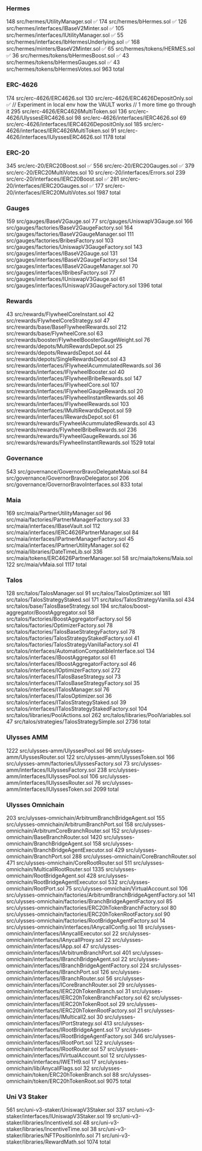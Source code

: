 
### Hermes
 148 src/hermes/UtilityManager.sol ✅
 174 src/hermes/bHermes.sol ✅
 126 src/hermes/interfaces/IBaseV2Minter.sol ✅
 105 src/hermes/interfaces/IUtilityManager.sol ✅
  55 src/hermes/interfaces/IbHermesUnderlying.sol ✅
 168 src/hermes/minters/BaseV2Minter.sol ✅
  65 src/hermes/tokens/HERMES.sol ✅
  36 src/hermes/tokens/bHermesBoost.sol ✅
  43 src/hermes/tokens/bHermesGauges.sol ✅
  43 src/hermes/tokens/bHermesVotes.sol
 963 total

### ERC-4626
 174 src/erc-4626/ERC4626.sol
 130 src/erc-4626/ERC4626DepositOnly.sol ✅ // Experiment in local env how the VAULT works // 1 more time go through it
 295 src/erc-4626/ERC4626MultiToken.sol
 136 src/erc-4626/UlyssesERC4626.sol
  98 src/erc-4626/interfaces/IERC4626.sol
  69 src/erc-4626/interfaces/IERC4626DepositOnly.sol
 185 src/erc-4626/interfaces/IERC4626MultiToken.sol
  91 src/erc-4626/interfaces/IUlyssesERC4626.sol
1178 total

### ERC-20
 345 src/erc-20/ERC20Boost.sol ✅
 556 src/erc-20/ERC20Gauges.sol ✅
 379 src/erc-20/ERC20MultiVotes.sol
  10 src/erc-20/interfaces/Errors.sol
 239 src/erc-20/interfaces/IERC20Boost.sol ✅
 281 src/erc-20/interfaces/IERC20Gauges.sol ✅
 177 src/erc-20/interfaces/IERC20MultiVotes.sol
1987 total

### Gauges
 159 src/gauges/BaseV2Gauge.sol
  77 src/gauges/UniswapV3Gauge.sol
 166 src/gauges/factories/BaseV2GaugeFactory.sol
 164 src/gauges/factories/BaseV2GaugeManager.sol
 111 src/gauges/factories/BribesFactory.sol
 103 src/gauges/factories/UniswapV3GaugeFactory.sol
 143 src/gauges/interfaces/IBaseV2Gauge.sol
 131 src/gauges/interfaces/IBaseV2GaugeFactory.sol
 134 src/gauges/interfaces/IBaseV2GaugeManager.sol
  70 src/gauges/interfaces/IBribesFactory.sol
  77 src/gauges/interfaces/IUniswapV3Gauge.sol
  61 src/gauges/interfaces/IUniswapV3GaugeFactory.sol
1396 total

### Rewards
  43 src/rewards/FlywheelCoreInstant.sol
  42 src/rewards/FlywheelCoreStrategy.sol
  47 src/rewards/base/BaseFlywheelRewards.sol
 212 src/rewards/base/FlywheelCore.sol
  63 src/rewards/booster/FlywheelBoosterGaugeWeight.sol
  76 src/rewards/depots/MultiRewardsDepot.sol
  25 src/rewards/depots/RewardsDepot.sol
  44 src/rewards/depots/SingleRewardsDepot.sol
  43 src/rewards/interfaces/IFlywheelAcummulatedRewards.sol
  36 src/rewards/interfaces/IFlywheelBooster.sol
  40 src/rewards/interfaces/IFlywheelBribeRewards.sol
 147 src/rewards/interfaces/IFlywheelCore.sol
 107 src/rewards/interfaces/IFlywheelGaugeRewards.sol
  20 src/rewards/interfaces/IFlywheelInstantRewards.sol
  46 src/rewards/interfaces/IFlywheelRewards.sol
 103 src/rewards/interfaces/IMultiRewardsDepot.sol
  59 src/rewards/interfaces/IRewardsDepot.sol
  61 src/rewards/rewards/FlywheelAcummulatedRewards.sol
  43 src/rewards/rewards/FlywheelBribeRewards.sol
 236 src/rewards/rewards/FlywheelGaugeRewards.sol
  36 src/rewards/rewards/FlywheelInstantRewards.sol
1529 total

### Governance
 543 src/governance/GovernorBravoDelegateMaia.sol
  84 src/governance/GovernorBravoDelegator.sol
 206 src/governance/GovernorBravoInterfaces.sol
 833 total

### Maia
 169 src/maia/PartnerUtilityManager.sol
  96 src/maia/factories/PartnerManagerFactory.sol
  33 src/maia/interfaces/IBaseVault.sol
 112 src/maia/interfaces/IERC4626PartnerManager.sol
  84 src/maia/interfaces/IPartnerManagerFactory.sol
  45 src/maia/interfaces/IPartnerUtilityManager.sol
  62 src/maia/libraries/DateTimeLib.sol
 336 src/maia/tokens/ERC4626PartnerManager.sol
  58 src/maia/tokens/Maia.sol
 122 src/maia/vMaia.sol
1117 total

### Talos
 128 src/talos/TalosManager.sol
  91 src/talos/TalosOptimizer.sol
 181 src/talos/TalosStrategyStaked.sol
 171 src/talos/TalosStrategyVanilla.sol
 434 src/talos/base/TalosBaseStrategy.sol
 194 src/talos/boost-aggregator/BoostAggregator.sol
  58 src/talos/factories/BoostAggregatorFactory.sol
  56 src/talos/factories/OptimizerFactory.sol
  78 src/talos/factories/TalosBaseStrategyFactory.sol
  78 src/talos/factories/TalosStrategyStakedFactory.sol
  41 src/talos/factories/TalosStrategyVanillaFactory.sol
  41 src/talos/interfaces/AutomationCompatibleInterface.sol
 134 src/talos/interfaces/IBoostAggregator.sol
  61 src/talos/interfaces/IBoostAggregatorFactory.sol
  46 src/talos/interfaces/IOptimizerFactory.sol
 272 src/talos/interfaces/ITalosBaseStrategy.sol
  73 src/talos/interfaces/ITalosBaseStrategyFactory.sol
  35 src/talos/interfaces/ITalosManager.sol
  76 src/talos/interfaces/ITalosOptimizer.sol
  36 src/talos/interfaces/ITalosStrategyStaked.sol
  39 src/talos/interfaces/ITalosStrategyStakedFactory.sol
 104 src/talos/libraries/PoolActions.sol
 262 src/talos/libraries/PoolVariables.sol
  47 src/talos/strategies/TalosStrategySimple.sol
2736 total

### Ulysses AMM
1222 src/ulysses-amm/UlyssesPool.sol
  96 src/ulysses-amm/UlyssesRouter.sol
 122 src/ulysses-amm/UlyssesToken.sol
 166 src/ulysses-amm/factories/UlyssesFactory.sol
  73 src/ulysses-amm/interfaces/IUlyssesFactory.sol
 238 src/ulysses-amm/interfaces/IUlyssesPool.sol
 106 src/ulysses-amm/interfaces/IUlyssesRouter.sol
  76 src/ulysses-amm/interfaces/IUlyssesToken.sol
2099 total

### Ulysses Omnichain
 203 src/ulysses-omnichain/ArbitrumBranchBridgeAgent.sol
 155 src/ulysses-omnichain/ArbitrumBranchPort.sol
 158 src/ulysses-omnichain/ArbitrumCoreBranchRouter.sol
 152 src/ulysses-omnichain/BaseBranchRouter.sol
1420 src/ulysses-omnichain/BranchBridgeAgent.sol
 158 src/ulysses-omnichain/BranchBridgeAgentExecutor.sol
 429 src/ulysses-omnichain/BranchPort.sol
 288 src/ulysses-omnichain/CoreBranchRouter.sol
 471 src/ulysses-omnichain/CoreRootRouter.sol
 511 src/ulysses-omnichain/MulticallRootRouter.sol
1335 src/ulysses-omnichain/RootBridgeAgent.sol
 428 src/ulysses-omnichain/RootBridgeAgentExecutor.sol
 532 src/ulysses-omnichain/RootPort.sol
  75 src/ulysses-omnichain/VirtualAccount.sol
 106 src/ulysses-omnichain/factories/ArbitrumBranchBridgeAgentFactory.sol
 141 src/ulysses-omnichain/factories/BranchBridgeAgentFactory.sol
  85 src/ulysses-omnichain/factories/ERC20hTokenBranchFactory.sol
  80 src/ulysses-omnichain/factories/ERC20hTokenRootFactory.sol
  90 src/ulysses-omnichain/factories/RootBridgeAgentFactory.sol
  14 src/ulysses-omnichain/interfaces/IAnycallConfig.sol
  18 src/ulysses-omnichain/interfaces/IAnycallExecutor.sol
  22 src/ulysses-omnichain/interfaces/IAnycallProxy.sol
  22 src/ulysses-omnichain/interfaces/IApp.sol
  47 src/ulysses-omnichain/interfaces/IArbitrumBranchPort.sol
 401 src/ulysses-omnichain/interfaces/IBranchBridgeAgent.sol
  22 src/ulysses-omnichain/interfaces/IBranchBridgeAgentFactory.sol
 224 src/ulysses-omnichain/interfaces/IBranchPort.sol
 126 src/ulysses-omnichain/interfaces/IBranchRouter.sol
  56 src/ulysses-omnichain/interfaces/ICoreBranchRouter.sol
  29 src/ulysses-omnichain/interfaces/IERC20hTokenBranch.sol
  31 src/ulysses-omnichain/interfaces/IERC20hTokenBranchFactory.sol
  62 src/ulysses-omnichain/interfaces/IERC20hTokenRoot.sol
  29 src/ulysses-omnichain/interfaces/IERC20hTokenRootFactory.sol
  21 src/ulysses-omnichain/interfaces/IMulticall2.sol
  30 src/ulysses-omnichain/interfaces/IPortStrategy.sol
 413 src/ulysses-omnichain/interfaces/IRootBridgeAgent.sol
  17 src/ulysses-omnichain/interfaces/IRootBridgeAgentFactory.sol
 346 src/ulysses-omnichain/interfaces/IRootPort.sol
 122 src/ulysses-omnichain/interfaces/IRootRouter.sol
  57 src/ulysses-omnichain/interfaces/IVirtualAccount.sol
  12 src/ulysses-omnichain/interfaces/IWETH9.sol
  17 src/ulysses-omnichain/lib/AnycallFlags.sol
  32 src/ulysses-omnichain/token/ERC20hTokenBranch.sol
  88 src/ulysses-omnichain/token/ERC20hTokenRoot.sol
9075 total

### Uni V3 Staker
 561 src/uni-v3-staker/UniswapV3Staker.sol
 337 src/uni-v3-staker/interfaces/IUniswapV3Staker.sol
  19 src/uni-v3-staker/libraries/IncentiveId.sol
  48 src/uni-v3-staker/libraries/IncentiveTime.sol
  38 src/uni-v3-staker/libraries/NFTPositionInfo.sol
  71 src/uni-v3-staker/libraries/RewardMath.sol
1074 total


